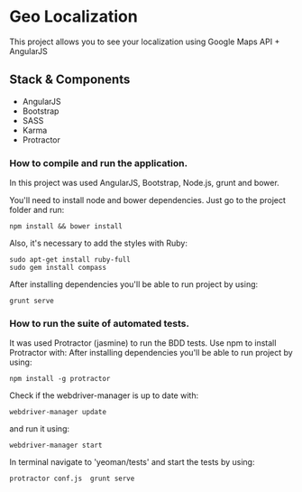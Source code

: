 # Geo Localization #
This project allows you to see your localization using Google Maps API + AngularJS

## Stack & Components

* AngularJS
* Bootstrap
* SASS
* Karma
* Protractor

### How to compile and run the application.
In this project was used AngularJS, Bootstrap, Node.js, grunt and bower.

You'll need to install node and bower dependencies. Just go to the project folder and run:

```
npm install && bower install
```
Also, it's necessary to add the styles with Ruby:

```
sudo apt-get install ruby-full
sudo gem install compass
```

After installing dependencies you'll be able to run project by using:

```
grunt serve
```

### How to run the suite of automated tests.	

 It was used Protractor (jasmine) to run the BDD tests. Use npm to install Protractor with:	After installing dependencies you'll be able to run project by using:
```	
npm install -g protractor
```	

Check if the webdriver-manager is up to date with:	

```
webdriver-manager update	
```
	
and run it using:	

```
webdriver-manager start	
```	

In terminal navigate to 'yeoman/tests' and start the tests by using:	

```
protractor conf.js	grunt serve
```
